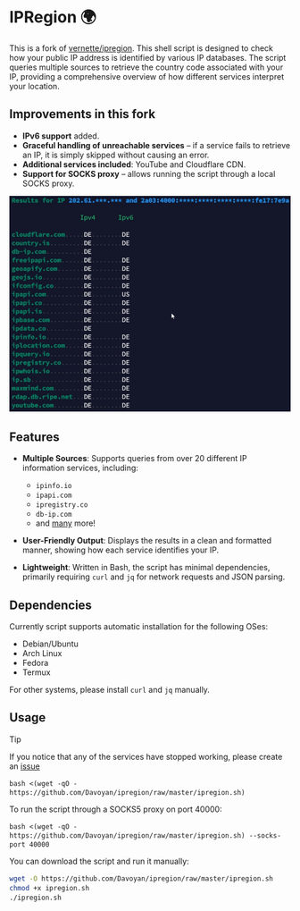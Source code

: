 # IPRegion 🌍

This is a fork of [vernette/ipregion](https://github.com/vernette/ipregion). This shell script is designed to check how your public IP address is identified by various IP databases. The script queries multiple sources to retrieve the country code associated with your IP, providing a comprehensive overview of how different services interpret your location.

## Improvements in this fork
- **IPv6 support** added.
- **Graceful handling of unreachable services** – if a service fails to retrieve an IP, it is simply skipped without causing an error.
- **Additional services included**: YouTube and Cloudflare CDN.
- **Support for SOCKS proxy** – allows running the script through a local SOCKS proxy.
  
![image](https://github.com/Davoyan/ipregion/blob/master/test_example.jpg?raw=true)

## Features

- **Multiple Sources**: Supports queries from over 20 different IP information services, including:
  - `ipinfo.io`
  - `ipapi.com`
  - `ipregistry.co`
  - `db-ip.com`
  - and [many](https://github.com/Davoyan/ipregion/blob/master/ipregion.sh#L6) more!

- **User-Friendly Output**: Displays the results in a clean and formatted manner, showing how each service identifies your IP.

- **Lightweight**: Written in Bash, the script has minimal dependencies, primarily requiring `curl` and `jq` for network requests and JSON parsing.

## Dependencies

Currently script supports automatic installation for the following OSes:

- Debian/Ubuntu
- Arch Linux
- Fedora
- Termux

For other systems, please install `curl` and `jq` manually.

## Usage

> [!TIP]
> If you notice that any of the services have stopped working, please create an [issue](https://github.com/vernette/ipregion/issues)

```
bash <(wget -qO - https://github.com/Davoyan/ipregion/raw/master/ipregion.sh)
```

To run the script through a SOCKS5 proxy on port 40000:
```
bash <(wget -qO - https://github.com/Davoyan/ipregion/raw/master/ipregion.sh) --socks-port 40000
```

You can download the script and run it manually:

```bash
wget -O https://github.com/Davoyan/ipregion/raw/master/ipregion.sh
chmod +x ipregion.sh
./ipregion.sh
```



